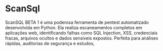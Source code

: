 # ScanSql
ScanSQL BETA 1 é uma poderosa ferramenta de pentest automatizado desenvolvida em Python. Ela realiza escaneamentos completos em aplicações web, identificando falhas como SQL Injection, XSS, credenciais fracas, arquivos ocultos e dados sensíveis expostos. Perfeita para análises rápidas, auditorias de segurança e estudos,
